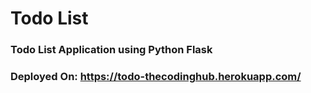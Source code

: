 # Todo List
### Todo List Application using Python Flask
### Deployed On: <a href="https://todo-thecodinghub.herokuapp.com/" target="_blank">https://todo-thecodinghub.herokuapp.com/</a>